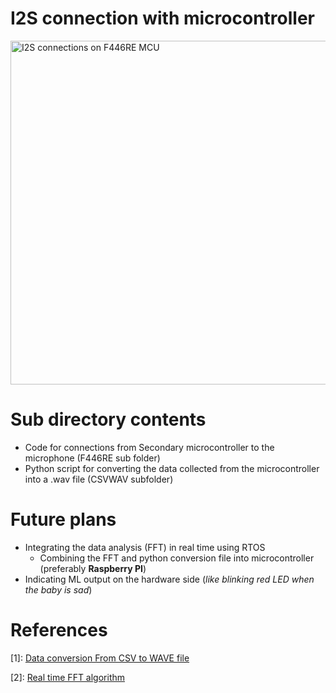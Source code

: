 # I2S connection with microcontroller
<img src="assets\connections.png" width = "550" title = "I2S connections on F446RE MCU" >

# Sub directory contents
*  Code for connections from Secondary microcontroller to the microphone (F446RE sub folder) 
*  Python script for converting the data collected from the microcontroller into a .wav file (CSVWAV subfolder)

# Future plans
- Integrating the data analysis (FFT) in real time using RTOS
    - Combining the FFT and python conversion file into microcontroller (preferably **Raspberry PI**)
- Indicating ML output on the hardware side (*like blinking red LED when the baby is sad*)

# References
[1]:  [Data conversion From CSV to WAVE file](https://stackoverflow.com/questions/41209733/csv-to-wav-python)

[2]:  [Real time FFT algorithm](https://os.mbed.com/teams/onsemi/code/mbed-os/docs/tip/group__ComplexFFT.html) 

